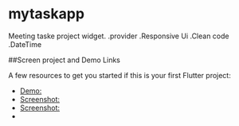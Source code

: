 # mytaskapp

Meeting taske project widget.
.provider 
.Responsive Ui
.Clean code 
.DateTime

##Screen project and Demo Links


A few resources to get you started if this is your first Flutter project:

- [Demo: ](https://drive.google.com/file/d/1jyHqLQkIABwLG5DjY0OKIXoPs8b3e4L6/view?usp=drivesdk)
- [Screenshot: ](https://drive.google.com/file/d/1C7b_rvYoDtip0AJRdE3gHkbVLUE5Yz6I/view?usp=drivesdk)
- [Screenshot: ](https://drive.google.com/file/d/1TTXhAHAFk9tRstlttxPHaYQIzxuwD6yF/view?usp=drivesdk)
- 

